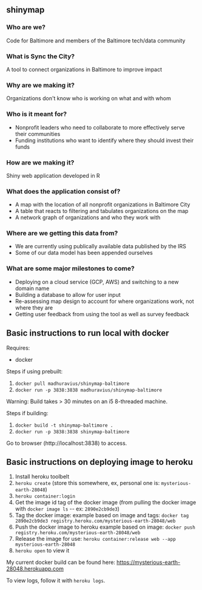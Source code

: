 ## shinymap

### Who are we?
Code for Baltimore and members of the Baltimore tech/data community

### What is Sync the City?
A tool to connect organizations in Baltimore to improve impact

### Why are we making it?
Organizations don't know who is working on what and with whom

### Who is it meant for?
* Nonprofit leaders who need to collaborate to more effectively serve their communities
* Funding institutions who want to identify where they should invest their funds 

### How are we making it?
Shiny web application developed in R

### What does the application consist of?
* A map with the location of all nonprofit organizations in Baltimore City
* A table that reacts to filtering and tabulates organizations on the map
* A network graph of organizations and who they work with 

### Where are we getting this data from?
* We are currently using publically available data published by the IRS
* Some of our data model has been appended ourselves

### What are some major milestones to come?
* Deploying on a cloud service (GCP, AWS) and switching to a new domain name
* Building a database to allow for user input
* Re-assessing map design to account for where organizations work, not where they are
* Getting user feedback from using the tool as well as survey feedback

## Basic instructions to run local with docker

Requires:

- docker

Steps if using prebuilt:

1. `docker pull madhuravius/shinymap-baltimore`
2. `docker run -p 3838:3838 madhuravius/shinymap-baltimore`

Warning: Build takes > 30 minutes on an i5 8-threaded machine.

Steps if building:

1. `docker build -t shinymap-baltimore .`
2. `docker run -p 3838:3838 shinymap-baltimore`

Go to browser (http://localhost:3838) to access.

## Basic instructions on deploying image to heroku

1. Install heroku toolbelt
2. `heroku create` (store this somewhere, ex, personal one is: `mysterious-earth-28048`)
3. `heroku container:login`
4. Get the image id tag of the docker image (from pulling the docker image with `docker image ls` -- ex: `2890e2cb9de3`)
5. Tag the docker image: example based on image and tags: `docker tag 2890e2cb9de3 registry.heroku.com/mysterious-earth-28048/web` 
6. Push the docker image to heroku example based on image: `docker push registry.heroku.com/mysterious-earth-28048/web`
7. Release the image for use: `heroku container:release web --app mysterious-earth-28048`
8. `heroku open` to view it

My current docker build can be found here: https://mysterious-earth-28048.herokuapp.com

To view logs, follow it with `heroku logs`.
